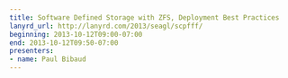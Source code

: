 ```yaml
---
title: Software Defined Storage with ZFS, Deployment Best Practices
lanyrd_url: http://lanyrd.com/2013/seagl/scpfff/
beginning: 2013-10-12T09:00-07:00
end: 2013-10-12T09:50-07:00
presenters:
- name: Paul Bibaud
---
```

